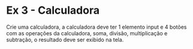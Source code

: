 # Ex 3 - Calculadora

Crie uma calculadora, a calculadora deve ter 1 elemento input e 4 botões com as operações da calculadora, soma, divisão, multiplicação e subtração, o resultado deve ser exibido na tela.
